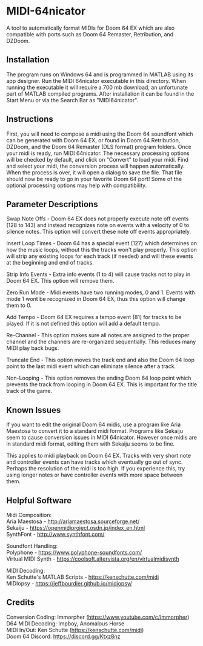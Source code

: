 # MIDI-64nicator
A tool to automatically format MIDIs for Doom 64 EX which are also compatible with ports such as Doom 64 Remaster, Retribution, and DZDoom.

## Installation
The program runs on Windows 64 and is programmed in MATLAB using its app designer. Run the MIDI 64nicator executable in this directory. When running the executable it will require a 700 mb download, an unfortunate part of MATLAB compiled programs. After installation it can be found in the Start Menu or via the Search Bar as "MIDI64nicator".

## Instructions
First, you will need to compose a midi using the Doom 64 soundfont which can be generated with Doom 64 EX, or found in Doom 64 Retribution, DZDoom, and the Doom 64 Remaster (DLS format) program folders. Once your midi is ready, run MIDI 64nicator. The necessary processing options will be checked by default, and click on "Convert" to load your midi. Find and select your midi, the conversion process will happen automatically. When the process is over, it will open a dialog to save the file. That file should now be ready to go in your favorite Doom 64 port! Some of the optional processing options may help with compatibility.

## Parameter Descriptions
Swap Note Offs - Doom 64 EX does not properly execute note off events (128 to 143) and instead recognizes note on events with a velocity of 0 to silence notes. This option will convert these note off events appropriately.

Insert Loop Times - Doom 64 has a special event (127) which determines on how the music loops, without this the tracks won't play properly. This option will strip any existing loops for each track (if needed) and will these events at the beginning and end of tracks.

Strip Info Events - Extra info events (1 to 4) will cause tracks not to play in Doom 64 EX. This option will remove them.

Zero Run Mode - Midi events have two running modes, 0 and 1. Events with mode 1 wont be recognized in Doom 64 EX, thus this option will change them to 0.

Add Tempo - Doom 64 EX requires a tempo event (81) for tracks to be played. If it is not defined this option will add a default tempo.

Re-Channel - This option makes sure all notes are assigned to the proper channel and the channels are re-organized sequentially. This reduces many MIDI play back bugs.

Truncate End - This option moves the track end and also the Doom 64 loop point to the last midi event which can eliminate silence after a track.

Non-Looping - This option removes the ending Doom 64 loop point which prevents the track from looping in Doom 64 EX. This is important for the title track of the game.

## Known Issues
If you want to edit the original Doom 64 midis, use a program like Aria Maestosa to convert it to a standard midi format. Programs like Sekaiju seem to cause conversion issues in MIDI 64nicator. However once midis are in standard midi format, editing them with Sekaiju seems to be fine.

This applies to midi playback on Doom 64 EX. Tracks with very short note and controller events can have tracks which eventually go out of sync. Perhaps the resolution of the midi is too high. If you experience this, try using longer notes or have controller events with more space between them.

## Helpful Software
Midi Composition:<br/>
Aria Maestosa - http://ariamaestosa.sourceforge.net/<br/>
Sekaiju - https://openmidiproject.osdn.jp/index_en.html<br/>
SynthFont - http://www.synthfont.com/<br/>

Soundfont Handling:<br/>
Polyphone - https://www.polyphone-soundfonts.com/<br/>
Virtual MIDI Synth - https://coolsoft.altervista.org/en/virtualmidisynth<br/>

MIDI Decoding:<br/>
Ken Schutte's MATLAB Scripts - https://kenschutte.com/midi<br/>
MIDIopsy - https://jeffbourdier.github.io/midiopsy/<br/>

## Credits<br/>
Conversion Coding: Immorpher (https://www.youtube.com/c/Immorpher)<br/>
D64 MIDI Decoding: Impboy, Anomalous Horse<br/>
MIDI In/Out: Ken Schutte (https://kenschutte.com/midi)<br/>
Doom 64 Discord: https://discord.gg/Ktxz8nz
